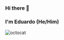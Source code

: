 ### Hi there 👋

### I'm Eduardo (He/Him)

![octocat](https://user-images.githubusercontent.com/56360157/88322869-930b0380-ccde-11ea-9854-0f06b8b8cea9.png)


<!--
**helloeduardo/helloeduardo** is a ✨ _special_ ✨ repository because its `README.md` (this file) appears on your GitHub profile.

Here are some ideas to get you started:

- 🔭 I’m currently working on ...
- 🌱 I’m currently learning ...
- 👯 I’m looking to collaborate on ...
- 🤔 I’m looking for help with ...
- 💬 Ask me about ...
- 📫 How to reach me: ...
- 😄 Pronouns: ...
- ⚡ Fun fact: ...
-->
